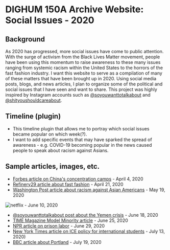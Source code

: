 # DIGHUM 150A Archive Website: Social Issues - 2020

## Background
As 2020 has progressed, more social issues have come to public attention. With the surge of activism from the Black Lives Matter movement, people have been using this momentum to raise awareness to these many issues ranging from systemic racism within the United States to the horrors of the fast fashion industry. I want this website to serve as a compilation of many of these matters that have been brought up in 2020. Using social media posts, blogs, and news articles, I plan to organize some of the political and social issues that I have seen and want to share. This project was highly inspired by Instagram accounts such as [@soyouwanttotalkabout](https://www.instagram.com/soyouwanttotalkabout/?hl=en) and [@shityoushouldcareabout](https://www.instagram.com/shityoushouldcareabout/?hl=en).


## Timeline (plugin)
- This timeline plugin that allows me to portray which social issues became popular on which week(?).
- I want to add specific events that may have sparked the spread of awareness - e.g. COVID-19 becoming popular in the news caused people to speak about racism against Asians.


## Sample articles, images, etc.
- [Forbes article on China's concentration camps](https://www.forbes.com/sites/ewelinaochab/2020/04/04/the-fate-of-uighur-muslims-in-china-from-re-education-camps-to-forced-labor/#38a6d7f52f73) - April 4, 2020
- [Refinery29 article about fast fashion](https://www.refinery29.com/en-us/2020/04/9714553/coronavirus-effect-on-fast-fashion) - April 21, 2020
- [Washington Post article about racism against Asian Americans](https://www.washingtonpost.com/business/2020/05/19/asian-american-discrimination/) - May 19, 2020

![netflix](netflix-black-lives-matter.jpg) - June 10, 2020

- [@soyouwanttotalkabout post about the Yemen crisis](https://www.instagram.com/p/CBl5g3-HxZD/) - June 18, 2020
- [TIME Magazine Model Minority article](https://time.com/5859206/anti-asian-racism-america/) - June 25, 2020
- [NPR article on prison labor](https://www.npr.org/2020/06/29/884989263/the-uncounted-workforce) - June 29, 2020
- [New York Times article on ICE policy for international students](https://www.nytimes.com/2020/07/07/us/student-visas-coronavirus.html) - July 13, 2020)
- [BBC article about Portland](https://www.bbc.com/news/world-us-canada-53466718) - July 19, 2020
